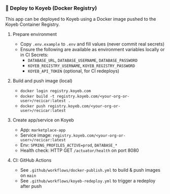 ### 🚀 Deploy to Koyeb (Docker Registry)

This app can be deployed to Koyeb using a Docker image pushed to the Koyeb Container Registry.

1. Prepare environment
    - Copy `.env.example` to `.env` and fill values (never commit real secrets)
    - Ensure the following are available as environment variables locally or in CI Secrets:
        - `DATABASE_URL`, `DATABASE_USERNAME`, `DATABASE_PASSWORD`
        - `KOYEB_REGISTRY_USERNAME`, `KOYEB_REGISTRY_PASSWORD`
        - `KOYEB_API_TOKEN` (optional, for CI redeploys)

2. Build and push image (local)
    - `docker login registry.koyeb.com`
    - `docker build -t registry.koyeb.com/<your-org-or-user>/recicar:latest .`
    - `docker push registry.koyeb.com/<your-org-or-user>/recicar:latest`

3. Create app/service on Koyeb
    - App: `marketplace-app`
    - Service image: `registry.koyeb.com/<your-org-or-user>/recicar:latest`
    - Env: `SPRING_PROFILES_ACTIVE=prod`, `DATABASE_*`
    - Health check: HTTP GET `/actuator/health` on port 8080

4. CI: GitHub Actions
    - See `.github/workflows/docker-publish.yml` to build & push images on `main`
    - See `.github/workflows/koyeb-redeploy.yml` to trigger a redeploy after push
